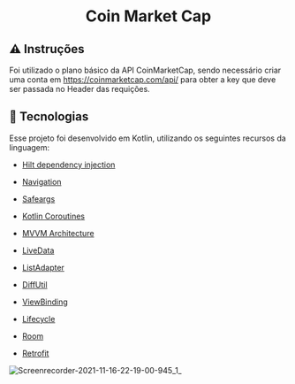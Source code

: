 <h1 align="center">
   Coin Market Cap
</h1>


## ⚠️ Instruções

Foi utilizado o plano básico da API CoinMarketCap, sendo necessário criar uma conta em https://coinmarketcap.com/api/ para obter a key que deve ser passada no Header das requições.

## 🚀 Tecnologias

Esse projeto foi desenvolvido em Kotlin, utilizando os seguintes recursos da linguagem:

* [Hilt dependency injection](https://developer.android.com/training/dependency-injection/hilt-android)

* [Navigation](https://developer.android.com/guide/navigation)

* [Safeargs](https://developer.android.com/guide/navigation/navigation-pass-data)

* [Kotlin Coroutines](https://developer.android.com/kotlin/coroutines)

* [MVVM Architecture](https://developer.android.com/jetpack/guide)

* [LiveData](https://developer.android.com/topic/libraries/architecture/livedata)

* [ListAdapter](https://developer.android.com/topic/libraries/architecture/paging/v3-overview)

* [DiffUtil](https://developer.android.com/reference/androidx/recyclerview/widget/DiffUtil)

* [ViewBinding](https://developer.android.com/topic/libraries/view-binding)

* [Lifecycle](https://developer.android.com/guide/components/activities/activity-lifecycle)

* [Room](https://developer.android.com/training/data-storage/room)

* [Retrofit](https://square.github.io/retrofit/)

![Screenrecorder-2021-11-16-22-19-00-945_1_](https://user-images.githubusercontent.com/7034344/142091874-c53cffc5-07bd-4c11-8e72-55674115d8dc.gif)
